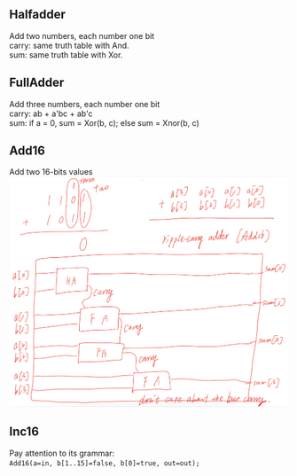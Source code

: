 ## Halfadder
Add two numbers, each number one bit  
carry: same truth table with And.  
sum: same truth table with Xor.

## FullAdder
Add three numbers, each number one bit  
carry: ab + a'bc + ab'c  
sum: if a = 0, sum = Xor(b, c); else sum = Xnor(b, c)

## Add16
Add two 16-bits values  
![add16](add16_diagram.jpg)

## Inc16
Pay attention to its grammar:  
```Add16(a=in, b[1..15]=false, b[0]=true, out=out);```

